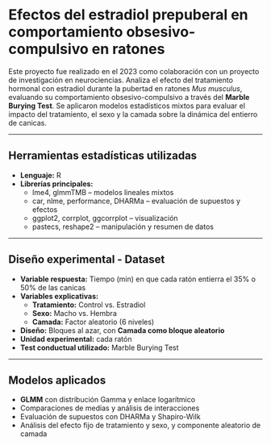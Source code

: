 # Efectos del estradiol prepuberal en comportamiento obsesivo-compulsivo en ratones

Este proyecto fue realizado en el 2023 como colaboración con un proyecto de investigación en neurociencias.
Analiza el efecto del tratamiento hormonal con estradiol durante la pubertad en ratones *Mus musculus*, evaluando su comportamiento obsesivo-compulsivo a través del **Marble Burying Test**. Se aplicaron modelos estadísticos mixtos para evaluar el impacto del tratamiento, el sexo y la camada sobre la dinámica del entierro de canicas.

---

## Herramientas estadísticas utilizadas

- **Lenguaje:** R
- **Librerías principales:**
  - lme4, glmmTMB – modelos lineales mixtos
  - car, nlme, performance, DHARMa – evaluación de supuestos y efectos
  - ggplot2, corrplot, ggcorrplot – visualización
  - pastecs, reshape2 – manipulación y resumen de datos

---

## Diseño experimental - Dataset

- **Variable respuesta:** Tiempo (min) en que cada ratón entierra el 35% o 50% de las canicas
- **Variables explicativas:**
  - **Tratamiento:** Control vs. Estradiol
  - **Sexo:** Macho vs. Hembra
  - **Camada:** Factor aleatorio (6 niveles)
- **Diseño:** Bloques al azar, con **Camada como bloque aleatorio**
- **Unidad experimental:** cada ratón
- **Test conductual utilizado:** Marble Burying Test

---

## Modelos aplicados

- **GLMM** con distribución Gamma y enlace logarítmico
- Comparaciones de medias y análisis de interacciones
- Evaluación de supuestos con DHARMa y Shapiro-Wilk
- Análisis del efecto fijo de tratamiento y sexo, y componente aleatorio de camada
